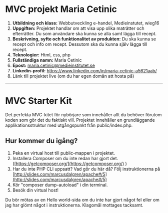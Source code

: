 
# MVC projekt Maria Cetinic

1. **Utbildning och klass:** Webbutveckling e-handel, Medieinstutet, wieg16
2. **Uppgiften:** Projektet handlar om att visa upp olika maträtter och efterrätter. Du som användare ska kunna se alla samt lägga till recept.
3. **Beskrivning, syfte  och funktionalitet av produkten:** Du ska kunna se recept och info om recept. Dessutom ska du kunna själv lägga till recept.
4. **Teknologier:** Html, css, php
5. **Fullständiga namn:** Maria Cetinic
6. **Epost:** maria.cetinic@medieinstitutet.se
7. **Linkedin-profil:** https://www.linkedin.com/in/maria-cetinic-a5621aab/
8. Länk till projektet live (om du har egen domän att hosta på)




------------



# MVC Starter Kit
Det perfekta MVC-kitet för nybörjare som innehåller allt du behöver förutom koden som gör det du faktiskt vill.
Projektet innehåller en grundläggande applikationsstruktur med utgångspunkt från public/index.php. 
## Hur kommer du igång?
1. Peka en virtual host till public-mappen i projektet.
2. Installera Composer om du inte redan har gjort det. ([https://getcomposer.org/](https://getcomposer.org/) )
3. Har du inte PHP CLI uppsatt? Vad gör du här då? 
Följ instruktionerna på [http://slides.com/marcusdalgren/apache#/5](http://slides.com/marcusdalgren/apache#/5)
4. Kör "composer dump-autoload" i din terminal.
5. Besök din virtual host!

Du bör mötas av en Hello world-sida om du inte har gjort något fel eller om jag har glömt något i instruktionerna.
Klagomål mottages tacksamt.



